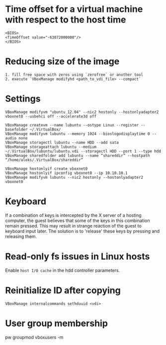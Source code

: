 Time offset for a virtual machine with respect to the host time
===============================================================
    <BIOS>
    <TimeOffset value="-63072000000"/>
    </BIOS>



Reducing size of the image
==========================
    1. fill free space with zeros using `zerofree` or another tool
    2. execute `VBoxManage modifyhd <path_to_vdi_file> --compact`



Settings
========
    VBoxManage modifyvm "ubuntu_12.04" --nic2 hostonly --hostonlyadapter2 vboxnet0 --usbehci off --accelerate3d off

    VBoxManage createvm --name lubuntu --ostype Linux --register --basefolder ~/.VirtualBox/
    VBoxManage modifyvm lubuntu --memory 1024 --bioslogodisplaytime 0 --audio none
    VBoxManage storagectl lubuntu --name HDD --add sata
    VBoxManage storageattach lubuntu --medium ~/.VirtualBox/lubuntu/lubuntu.vdi --storagectl HDD --port 1 --type hdd
    VBoxManage sharedfolder add lubuntu --name “shareddir” --hostpath “/home/aleks/.VirtualBox/shareddir”

    VBoxManage hostonlyif create vboxnet0
    VBoxManage hostonlyif ipconfig vboxnet0 --ip 10.10.10.1
    VBoxManage modifyvm lubuntu --nic2 hostonly --hostonlyadapter2 vboxnet0



Keyboard
========
If a combination of keys is intercepted by the X server of a hosting computer,
the guest believes that some of the keys in this combination remain pressed.
This may result in strange reaction of the guest to keyboard input later. The
solution is to 'release' these keys by pressing and releasing them.



Read-only fs issues in Linux hosts
==================================
Enable `host I/O cache` in the hdd controller parameters.


Reinitialize ID after copying
=============================
`VBoxManage internalcommands sethduuid <vdi>`


User group membership
=====================
pw groupmod vboxusers -m <username>
